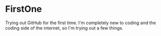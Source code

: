 # FirstOne
Trying out GitHub for the first time. 
I'm completely new to coding and the coding side of the internet, so I'm trying out a few things.
